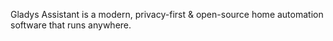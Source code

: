 Gladys Assistant is a modern, privacy-first & open-source home automation software that runs anywhere.
